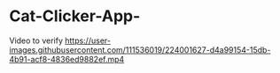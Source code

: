 # Cat-Clicker-App-

Video to verify
https://user-images.githubusercontent.com/111536019/224001627-d4a99154-15db-4b91-acf8-4836ed9882ef.mp4

